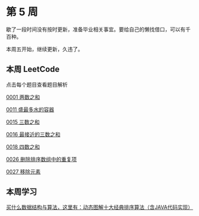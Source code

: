 # 第 5 周

歇了一段时间没有按时更新，准备毕业相关事宜。要给自己的懒找借口，可以有千百种。

本周五开始，继续更新，久违了。



## 本周 LeetCode 

点击每个题目查看题目解析

[0001 两数之和](/solution/easy/0001-two-sum.html)

[0011 盛最多水的容器](/solution/medium/0011-container-with-most-water.html)

[0015 三数之和](/solution/medium/0015-3sum.html)

[0016 最接近的三数之和](/solution/medium/0016-3sum-closest.html)

[0018 四数之和](/solution/medium/0018-4sum.html)

[0026 删除排序数组中的重复项](/solution/easy/0026-remove-duplicates-from-sorted-array.html)

[0027 移除元素](/solution/easy/0027-remove-element.html)



## 本周学习

[买什么数据结构与算法，这里有：动态图解十大经典排序算法（含JAVA代码实现）](https://mp.weixin.qq.com/s/HQg3BzzQfJXcWyltsgOfCQ)